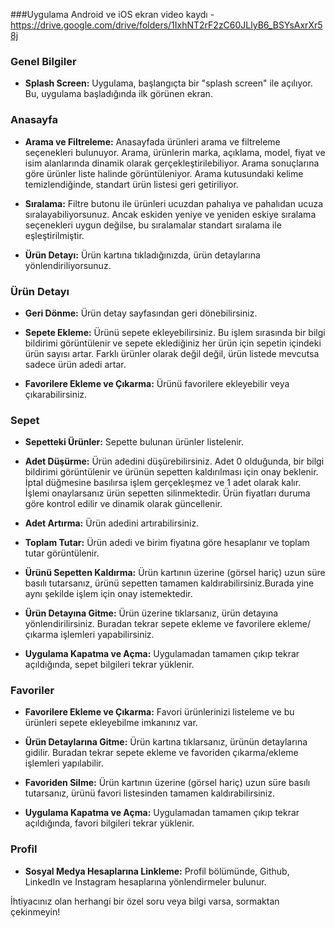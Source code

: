 ###Uygulama Android ve iOS ekran video kaydı
-https://drive.google.com/drive/folders/1IxhNT2rF2zC60JLlyB6_BSYsAxrXr58j

### Genel Bilgiler

- **Splash Screen:** Uygulama, başlangıçta bir "splash screen" ile açılıyor. Bu, uygulama başladığında ilk görünen ekran.

### Anasayfa

- **Arama ve Filtreleme:** Anasayfada ürünleri arama ve filtreleme seçenekleri bulunuyor. Arama, ürünlerin marka, açıklama, model, fiyat ve isim alanlarında dinamik olarak gerçekleştirilebiliyor. Arama sonuçlarına göre ürünler liste halinde görüntüleniyor. Arama kutusundaki kelime temizlendiğinde, standart ürün listesi geri getiriliyor.

- **Sıralama:** Filtre butonu ile ürünleri ucuzdan pahalıya ve pahalıdan ucuza sıralayabiliyorsunuz. Ancak eskiden yeniye ve yeniden eskiye sıralama seçenekleri uygun değilse, bu sıralamalar standart sıralama ile eşleştirilmiştir.

- **Ürün Detayı:** Ürün kartına tıkladığınızda, ürün detaylarına yönlendiriliyorsunuz.

### Ürün Detayı

- **Geri Dönme:** Ürün detay sayfasından geri dönebilirsiniz.

- **Sepete Ekleme:** Ürünü sepete ekleyebilirsiniz. Bu işlem sırasında bir bilgi bildirimi görüntülenir ve sepete eklediğiniz her ürün için sepetin içindeki ürün sayısı artar. Farklı ürünler olarak değil değil, ürün listede mevcutsa sadece ürün adedi artar.

- **Favorilere Ekleme ve Çıkarma:** Ürünü favorilere ekleyebilir veya çıkarabilirsiniz.

### Sepet

- **Sepetteki Ürünler:** Sepette bulunan ürünler listelenir.

- **Adet Düşürme:** Ürün adedini düşürebilirsiniz. Adet 0 olduğunda, bir bilgi bildirimi görüntülenir ve ürünün sepetten kaldırılması için onay beklenir. İptal düğmesine basılırsa işlem gerçekleşmez ve 1 adet olarak kalır. İşlemi onaylarsanız ürün sepetten silinmektedir. Ürün fiyatları duruma göre kontrol edilir ve dinamik olarak güncellenir.

- **Adet Artırma:** Ürün adedini artırabilirsiniz.

- **Toplam Tutar:** Ürün adedi ve birim fiyatına göre hesaplanır ve toplam tutar görüntülenir.

- **Ürünü Sepetten Kaldırma:** Ürün kartının üzerine (görsel hariç) uzun süre basılı tutarsanız, ürünü sepetten tamamen kaldırabilirsiniz.Burada yine aynı şekilde işlem için onay istemektedir.

- **Ürün Detayına Gitme:** Ürün üzerine tıklarsanız, ürün detayına yönlendirilirsiniz. Buradan tekrar sepete ekleme ve favorilere ekleme/çıkarma işlemleri yapabilirsiniz.

- **Uygulama Kapatma ve Açma:** Uygulamadan tamamen çıkıp tekrar açıldığında, sepet bilgileri tekrar yüklenir.

### Favoriler

- **Favorilere Ekleme ve Çıkarma:** Favori ürünlerinizi listeleme ve bu ürünleri sepete ekleyebilme imkanınız var.

- **Ürün Detaylarına Gitme:** Ürün kartına tıklarsanız, ürünün detaylarına gidilir. Buradan tekrar sepete ekleme ve favoriden çıkarma/ekleme işlemleri yapılabilir.

- **Favoriden Silme:** Ürün kartının üzerine (görsel hariç) uzun süre basılı tutarsanız, ürünü favori listesinden tamamen kaldırabilirsiniz.
- **Uygulama Kapatma ve Açma:** Uygulamadan tamamen çıkıp tekrar açıldığında, favori bilgileri tekrar yüklenir.

### Profil

- **Sosyal Medya Hesaplarına Linkleme:** Profil bölümünde, Github, LinkedIn ve Instagram hesaplarına yönlendirmeler bulunur.

İhtiyacınız olan herhangi bir özel soru veya bilgi varsa, sormaktan çekinmeyin!

